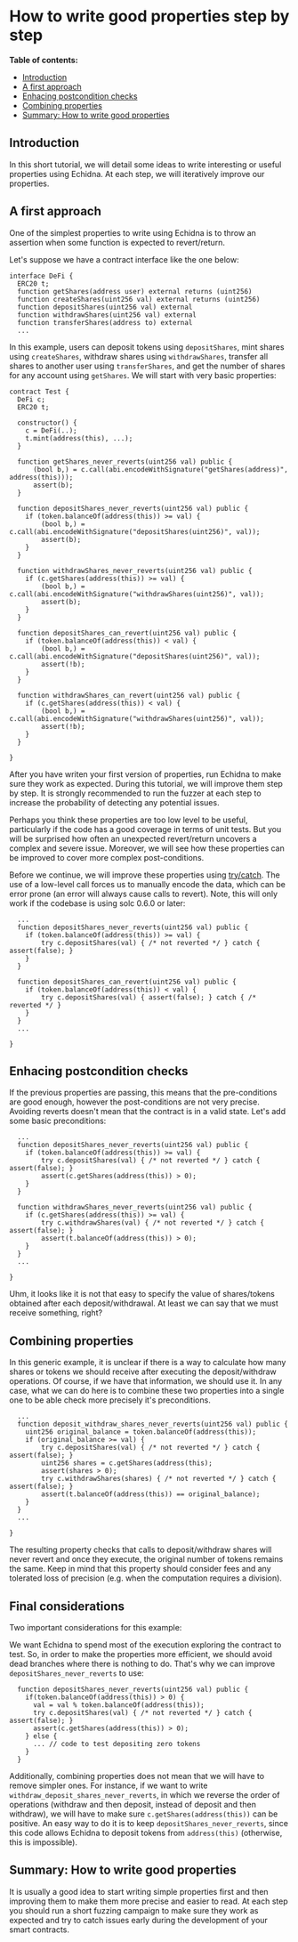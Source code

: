 # How to write good properties step by step

**Table of contents:**

- [Introduction](#introduction)
- [A first approach](#a-first-approach)
- [Enhacing postcondition checks](#enhacing-postcondition-checks)
- [Combining properties](combining-properties)
- [Summary: How to write good properties](#summary-how-to-write-good-properties)

## Introduction

In this short tutorial, we will detail some ideas to write interesting or useful properties using Echidna. At each step, we will iteratively improve our properties.

## A first approach

One of the simplest properties to write using Echidna is to throw an assertion when some function is expected to revert/return.

Let's suppose we have a contract interface like the one below: 

```solidity
interface DeFi {
  ERC20 t;
  function getShares(address user) external returns (uint256)
  function createShares(uint256 val) external returns (uint256)
  function depositShares(uint256 val) external
  function withdrawShares(uint256 val) external
  function transferShares(address to) external
  ...
```

In this example, users can deposit tokens using `depositShares`, mint shares using `createShares`, withdraw shares using `withdrawShares`, transfer all shares to another user using `transferShares`, and get the number of shares for any account using `getShares`. We will start with very basic properties:

```solidity
contract Test {
  DeFi c;
  ERC20 t;

  constructor() {
    c = DeFi(..);
    t.mint(address(this), ...);
  }
  
  function getShares_never_reverts(uint256 val) public {
      (bool b,) = c.call(abi.encodeWithSignature("getShares(address)", address(this)));
      assert(b);
  }

  function depositShares_never_reverts(uint256 val) public {
    if (token.balanceOf(address(this)) >= val) {
        (bool b,) = c.call(abi.encodeWithSignature("depositShares(uint256)", val));
        assert(b);
    }
  }
  
  function withdrawShares_never_reverts(uint256 val) public {
    if (c.getShares(address(this)) >= val) {
        (bool b,) = c.call(abi.encodeWithSignature("withdrawShares(uint256)", val));
        assert(b);
    }
  }
  
  function depositShares_can_revert(uint256 val) public {
    if (token.balanceOf(address(this)) < val) {
        (bool b,) = c.call(abi.encodeWithSignature("depositShares(uint256)", val));
        assert(!b);
    }
  }
  
  function withdrawShares_can_revert(uint256 val) public {
    if (c.getShares(address(this)) < val) {
        (bool b,) = c.call(abi.encodeWithSignature("withdrawShares(uint256)", val));
        assert(!b);
    }
  }
  
}
```

After you have writen your first version of properties, run Echidna to make sure they work as expected. During this tutorial, we will improve them step by step. It is strongly recommended to run the fuzzer at each step to increase the probability of detecting any potential issues. 

Perhaps you think these properties are too low level to be useful, particularly if the code has a good coverage in terms of unit tests.
But you will be surprised how often an unexpected revert/return uncovers a complex and severe issue. Moreover, we will see how these properties can be improved to cover more complex post-conditions.

Before we continue, we will improve these properties using [try/catch](https://docs.soliditylang.org/en/v0.6.0/control-structures.html#try-catch). The use of a low-level call forces us to manually encode the data, which can be error prone (an error will always cause calls to revert). Note, this will only work if the codebase is using solc 0.6.0 or later:


```solidity
  ...
  function depositShares_never_reverts(uint256 val) public {
    if (token.balanceOf(address(this)) >= val) {
        try c.depositShares(val) { /* not reverted */ } catch { assert(false); }
    }
  }
  
  function depositShares_can_revert(uint256 val) public {
    if (token.balanceOf(address(this)) < val) {
        try c.depositShares(val) { assert(false); } catch { /* reverted */ }
    }
  }
  ...
  
}
```

## Enhacing postcondition checks

If the previous properties are passing, this means that the pre-conditions are good enough, however the post-conditions are not very precise. 
Avoiding reverts doesn't mean that the contract is in a valid state. Let's add some basic preconditions:

```solidity
  ...
  function depositShares_never_reverts(uint256 val) public {
    if (token.balanceOf(address(this)) >= val) {
        try c.depositShares(val) { /* not reverted */ } catch { assert(false); }
        assert(c.getShares(address(this)) > 0);
    }
  }
  
  function withdrawShares_never_reverts(uint256 val) public {
    if (c.getShares(address(this)) >= val) {
        try c.withdrawShares(val) { /* not reverted */ } catch { assert(false); }
        assert(t.balanceOf(address(this)) > 0);
    }
  }
  ...
  
}
```

Uhm, it looks like it is not that easy to specify the value of shares/tokens obtained after each deposit/withdrawal. At least we can say that we must receive something, right?

## Combining properties

In this generic example, it is unclear if there is a way to calculate how many shares or tokens we should receive after executing the deposit/withdraw operations. Of course, if we have that information, we should use it. In any case, what we can do here is to combine these two properties into a single one to be able check more precisely it's preconditions. 

```solidity
  ...
  function deposit_withdraw_shares_never_reverts(uint256 val) public {
    uint256 original_balance = token.balanceOf(address(this)); 
    if (original_balance >= val) {
        try c.depositShares(val) { /* not reverted */ } catch { assert(false); }
        uint256 shares = c.getShares(address(this);
        assert(shares > 0);
        try c.withdrawShares(shares) { /* not reverted */ } catch { assert(false); }
        assert(t.balanceOf(address(this)) == original_balance);
    }
  }
  ...
  
}
```

The resulting property checks that calls to deposit/withdraw shares will never revert and once they execute, the original number of tokens remains the same. Keep in mind that this property should consider fees and any tolerated loss of precision (e.g. when the computation requires a division).

## Final considerations

Two important considerations for this example:

We want Echidna to spend most of the execution exploring the contract to test. So, in order to make the properties more efficient, we should avoid dead branches where there is nothing to do. That's why we can improve `depositShares_never_reverts` to use:

```solidity
  function depositShares_never_reverts(uint256 val) public {
    if(token.balanceOf(address(this)) > 0) {
      val = val % token.balanceOf(address(this));
      try c.depositShares(val) { /* not reverted */ } catch { assert(false); }
      assert(c.getShares(address(this)) > 0);
    } else {
      ... // code to test depositing zero tokens
    }
  }
```

Additionally, combining properties does not mean that we will have to remove simpler ones. For instance, if we want to write `withdraw_deposit_shares_never_reverts`, in which we reverse the order of operations (withdraw and then deposit, instead of deposit and then withdraw), we will have to make sure `c.getShares(address(this))` can be positive. An easy way to do it is to keep `depositShares_never_reverts`, since this code allows Echidna to deposit tokens from `address(this)` (otherwise, this is impossible).

## Summary: How to write good properties

It is usually a good idea to start writing simple properties first and then improving them to make them more precise and easier to read. At each step you should run a short fuzzing campaign to make sure they work as expected and try to catch issues early during the development of your smart contracts. 
